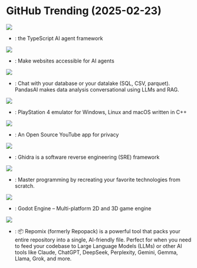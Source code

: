 # GitHub Trending (2025-02-23)

![](https://img.shields.io/badge/TypeScript-New%201-green?style=flat-square&logo=appveyor)
- [](https://github.comundefined): the TypeScript AI agent framework

![](https://img.shields.io/badge/Python-New%20577-green?style=flat-square&logo=appveyor)
- [](https://github.comundefined): Make websites accessible for AI agents

![](https://img.shields.io/badge/Python-New%20233-green?style=flat-square&logo=appveyor)
- [](https://github.comundefined): Chat with your database or your datalake (SQL, CSV, parquet). PandasAI makes data analysis conversational using LLMs and RAG.

![](https://img.shields.io/badge/C%2B%2B-New%20163-green?style=flat-square&logo=appveyor)
- [](https://github.comundefined): PlayStation 4 emulator for Windows, Linux and macOS written in C++

![](https://img.shields.io/badge/JavaScript-New%2089-green?style=flat-square&logo=appveyor)
- [](https://github.comundefined): An Open Source YouTube app for privacy

![](https://img.shields.io/badge/Java-New%20195-green?style=flat-square&logo=appveyor)
- [](https://github.comundefined): Ghidra is a software reverse engineering (SRE) framework

![](https://img.shields.io/badge/Markdown-New%20791-green?style=flat-square&logo=appveyor)
- [](https://github.comundefined): Master programming by recreating your favorite technologies from scratch.

![](https://img.shields.io/badge/C%2B%2B-New%2028-green?style=flat-square&logo=appveyor)
- [](https://github.comundefined): Godot Engine – Multi-platform 2D and 3D game engine

![](https://img.shields.io/badge/TypeScript-New%20114-green?style=flat-square&logo=appveyor)
- [](https://github.comundefined): 📦 Repomix (formerly Repopack) is a powerful tool that packs your entire repository into a single, AI-friendly file. Perfect for when you need to feed your codebase to Large Language Models (LLMs) or other AI tools like Claude, ChatGPT, DeepSeek, Perplexity, Gemini, Gemma, Llama, Grok, and more.

